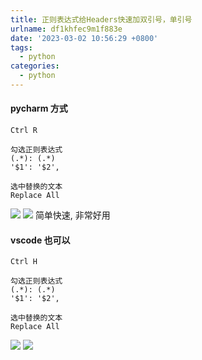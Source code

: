 ```yaml
---
title: 正则表达式给Headers快速加双引号，单引号
urlname: df1khfec9m1f883e
date: '2023-03-02 10:56:29 +0800'
tags:
  - python
categories:
  - python
---
```


#### pycharm 方式

```shell
Ctrl R

勾选正则表达式
(.*): (.*)
'$1': '$2',

选中替换的文本
Replace All
```

![](https://cdn.xiamu.icu//FlymrY9_iVVh5wIxMLBKG1WixklD.png)
![](https://cdn.xiamu.icu//FjWef6bPk5Jzn3eT_uQfxxrBgEjM.png)
简单快速, 非常好用

#### vscode 也可以

```shell
Ctrl H

勾选正则表达式
(.*): (.*)
'$1': '$2',

选中替换的文本
Replace All
```

![](https://cdn.xiamu.icu//FodY0lOLZLy9a23N_HI9TRmYKC04.png)
![](https://cdn.xiamu.icu//FqiQdMelCp76IJeAyNTyVUfz8tdR.png)
